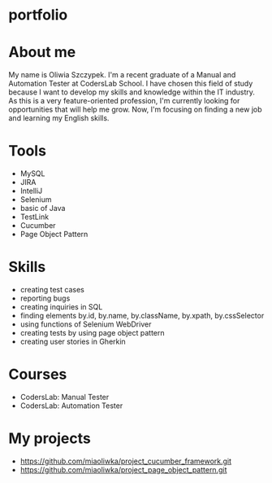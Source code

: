 # portfolio

# About me

My name is Oliwia Szczypek. I'm a recent graduate of a Manual and Automation Tester at CodersLab School.
I have chosen this field of study because I want to develop my skills and knowledge within the IT industry. 
As this is a very feature-oriented profession, I'm currently looking for opportunities that will help me grow. 
Now, I'm focusing on finding a new job and learning my English skills.

# Tools

- MySQL 
- JIRA
- IntelliJ
- Selenium 
- basic of Java
- TestLink
- Cucumber
- Page Object Pattern

# Skills

- creating test cases
- reporting bugs
- creating inquiries in SQL
- finding elements by.id, by.name, by.className, by.xpath, by.cssSelector
- using functions of Selenium WebDriver
- creating tests by using page object pattern
- creating user stories in Gherkin 

# Courses

- CodersLab: Manual Tester
- CodersLab: Automation Tester

# My projects

- https://github.com/miaoliwka/project_cucumber_framework.git
- https://github.com/miaoliwka/project_page_object_pattern.git

